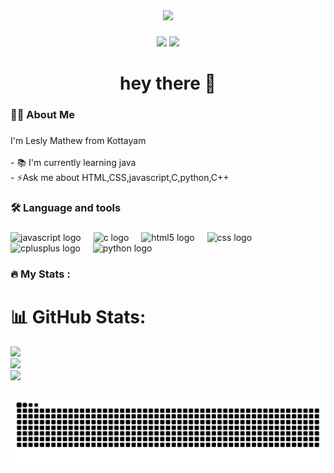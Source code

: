 <div align="center">
  <img height="150" src="https://media.giphy.com/media/M9gbBd9nbDrOTu1Mqx/giphy.gif"  />
</div>

###

<div align="center">
  <a href="https://www.linkedin.com/in/lesly-mathew-149898327/"><img src="https://img.shields.io/badge/LinkedIn-0077B5?style=for-the-badge&logo=linkedin&logoColor=white"></a>
  <a href="mailto:leslymathew1306@gmail.com"><img src="https://img.shields.io/badge/Gmail-D14836?style=for-the-badge&logo=gmail&logoColor=white"></a>
</div>

###

<h1 align="center">hey there 👋</h1>

###

<h3 align="left">👩‍💻  About Me</h3>

###

<p align="left">I'm Lesly Mathew from Kottayam<br><br>- 📚 I'm currently learning java<br>- ⚡Ask me about HTML,CSS,javascript,C,python,C++ </p>

###

<h3 align="left">🛠 Language and tools</h3>

###

<div align="left">
  <img src="https://cdn.jsdelivr.net/gh/devicons/devicon/icons/javascript/javascript-original.svg" height="40" alt="javascript logo"  />
  <img width="12" />
  <img src="https://cdn.jsdelivr.net/gh/devicons/devicon/icons/c/c-original.svg" height="40" alt="c logo"  />
  <img width="12" />
  <img src="https://cdn.jsdelivr.net/gh/devicons/devicon/icons/html5/html5-original.svg" height="40" alt="html5 logo"  />
  <img width="12" />
  <img src="https://cdn.jsdelivr.net/gh/devicons/devicon/icons/css3/css3-original.svg" height="40" alt="css logo"  />
  <img width="12" />
  <img src="https://cdn.jsdelivr.net/gh/devicons/devicon/icons/cplusplus/cplusplus-original.svg" height="40" alt="cplusplus logo"  />
  <img width="12" />
  <img src="https://cdn.jsdelivr.net/gh/devicons/devicon/icons/python/python-original.svg" height="40" alt="python logo"  />
</div>

###

<h3 align="left">🔥   My Stats :</h3>

###

# 📊 GitHub Stats:
![](https://github-readme-stats.vercel.app/api?username=Leslythomasmathew&theme=vue-dark&hide_border=false&include_all_commits=true&count_private=true)<br/>
![](https://github-readme-streak-stats.herokuapp.com/?user=Leslythomasmathew&theme=vue-dark&hide_border=false)<br/>
![](https://github-readme-stats.vercel.app/api/top-langs/?username=Leslythomasmathew&theme=vue-dark&hide_border=false&include_all_commits=true&count_private=true&layout=compact)

###

<img src="https://raw.githubusercontent.com/Leslythomasmathew/Leslythomasmathew/output/snake.svg" alt="Snake animation" />

###
